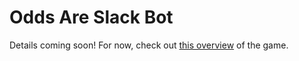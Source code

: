 Odds Are Slack Bot
==================

Details coming soon! For now, check out [this overview](http://www.urbandictionary.com/define.php?term=Odds+are) of the game.
